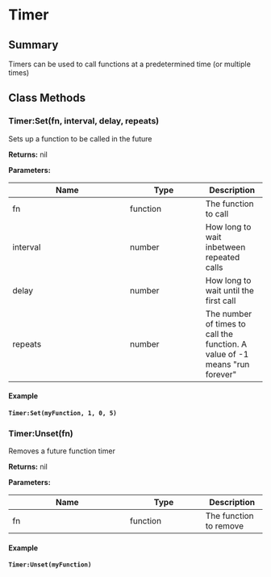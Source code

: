 
# Timer

## Summary
Timers can be used to call functions at a predetermined time (or multiple times)



## Class Methods

        
### Timer:Set(fn, interval, delay, repeats)

Sets up a function to be called in the future

**Returns:** nil


**Parameters:**

<table data-full-width="false">
<thead><tr><th width="217">Name</th><th width="134">Type</th><th>Description</th></tr></thead>
<tbody><tr><td>fn</td><td>function</td><td>The function to call</td></tr>
<tr><td>interval</td><td>number</td><td>How long to wait inbetween repeated calls</td></tr>
<tr><td>delay</td><td>number</td><td>How long to wait until the first call</td></tr>
<tr><td>repeats</td><td>number</td><td>The number of times to call the function. A value of -1 means "run forever"</td></tr></tbody></table>




#### Example

<pre class="language-lua"><code class="lang-lua"><strong>Timer:Set(myFunction, 1, 0, 5)</strong></code></pre>




### Timer:Unset(fn)

Removes a future function timer

**Returns:** nil


**Parameters:**

<table data-full-width="false">
<thead><tr><th width="217">Name</th><th width="134">Type</th><th>Description</th></tr></thead>
<tbody><tr><td>fn</td><td>function</td><td>The function to remove</td></tr></tbody></table>




#### Example

<pre class="language-lua"><code class="lang-lua"><strong>Timer:Unset(myFunction)</strong></code></pre>



    

